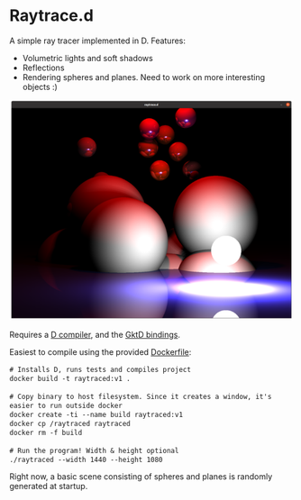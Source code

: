 # Raytrace.d

A simple ray tracer implemented in D. Features:
* Volumetric lights and soft shadows
* Reflections
* Rendering spheres and planes. Need to work on more interesting objects :)

![Example scene](doc/floating-spheres.png)

Requires a [D compiler](https://dlang.org/), and the [GktD bindings](https://gtkd.org/download.html).

Easiest to compile using the provided [Dockerfile](Dockerfile):

```
# Installs D, runs tests and compiles project
docker build -t raytraced:v1 .

# Copy binary to host filesystem. Since it creates a window, it's easier to run outside docker
docker create -ti --name build raytraced:v1
docker cp /raytraced raytraced
docker rm -f build

# Run the program! Width & height optional
./raytraced --width 1440 --height 1080
```

Right now, a basic scene consisting of spheres and planes is randomly generated at startup.